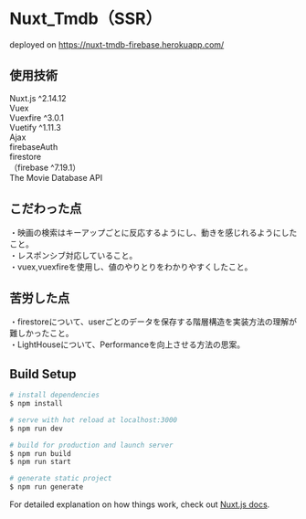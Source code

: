 # Nuxt_Tmdb（SSR）

deployed on https://nuxt-tmdb-firebase.herokuapp.com/

## 使用技術   
Nuxt.js ^2.14.12  
Vuex  
Vuexfire ^3.0.1  
Vuetify ^1.11.3  
Ajax  
firebaseAuth  
firestore  
（firebase ^7.19.1）  
The Movie Database API  

## こだわった点    
・映画の検索はキーアップごとに反応するようにし、動きを感じれるようにしたこと。  
・レスポンシブ対応していること。  
・vuex,vuexfireを使用し、値のやりとりをわかりやすくしたこと。  

## 苦労した点  
・firestoreについて、userごとのデータを保存する階層構造を実装方法の理解が難しかったこと。  
・LightHouseについて、Performanceを向上させる方法の思案。  


## Build Setup
```bash
# install dependencies
$ npm install

# serve with hot reload at localhost:3000
$ npm run dev

# build for production and launch server
$ npm run build
$ npm run start

# generate static project
$ npm run generate
```

For detailed explanation on how things work, check out [Nuxt.js docs](https://nuxtjs.org).

